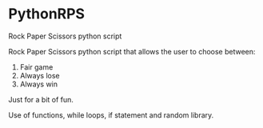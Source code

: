 # PythonRPS
Rock Paper Scissors python script

Rock Paper Scissors python script that allows the user to choose between:

1) Fair game
2) Always lose
3) Always win

Just for a bit of fun.

Use of functions, while loops, if statement and random library.
